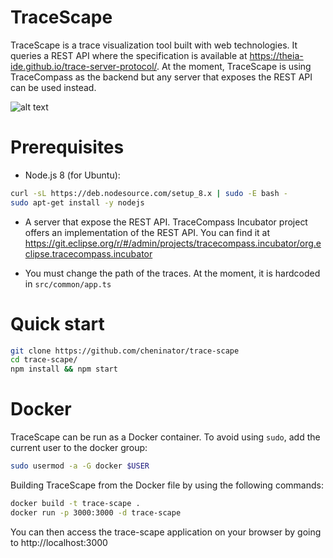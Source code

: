 # TraceScape

TraceScape is a trace visualization tool built with web technologies. It queries a REST API where the specification is available at https://theia-ide.github.io/trace-server-protocol/. At the moment, TraceScape is using TraceCompass as the backend but any server that exposes the REST API can be used instead.

![alt text](https://raw.github.com/cheninator/trace-scape/master/docs/trace-scape.png)

# Prerequisites
- Node.js 8 (for Ubuntu):
```bash
curl -sL https://deb.nodesource.com/setup_8.x | sudo -E bash -
sudo apt-get install -y nodejs
```

- A server that expose the REST API. TraceCompass Incubator project offers an implementation of the REST API. You can find it at https://git.eclipse.org/r/#/admin/projects/tracecompass.incubator/org.eclipse.tracecompass.incubator

- You must change the path of the traces. At the moment, it is hardcoded in `src/common/app.ts`

# Quick start
```bash
git clone https://github.com/cheninator/trace-scape
cd trace-scape/
npm install && npm start
```

# Docker

TraceScape can be run as a Docker container. To avoid using `sudo`, add the current user to the docker group:

```bash
sudo usermod -a -G docker $USER
```

Building TraceScape from the Docker file by using the following commands:

```bash
docker build -t trace-scape .
docker run -p 3000:3000 -d trace-scape
```

You can then access the trace-scape application on your browser by going to http://localhost:3000